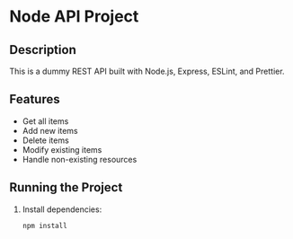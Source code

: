 # Node API Project

## Description
This is a dummy REST API built with Node.js, Express, ESLint, and Prettier.

## Features
- Get all items
- Add new items
- Delete items
- Modify existing items
- Handle non-existing resources

## Running the Project
1. Install dependencies:
   ```bash
   npm install
